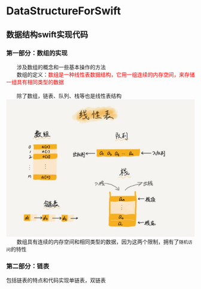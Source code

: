 # DataStructureForSwift

## 数据结构swift实现代码

### 第一部分：数组的实现

&emsp;&emsp;涉及数组的概念和一些基本操作的方法<br/>
&emsp;&emsp;数组的定义：<font color=red>数组是一种线性表数据结构，它用一组连续的内存空间，来存储一组具有相同类型的数据</font> <br/>
<br/>&emsp;&emsp;除了数组，链表、队列、栈等也是线性表结构<br/>
![Image text](https://github.com/tongyangsheng/DataStructureForSwift/blob/master/show-img/show1.jpg)<br/>
&emsp;&emsp;数组具有连续的内存空间和相同类型的数据，因为这两个限制，拥有了`随机访问`的特性

### 第二部分：链表

包括链表的特点和代码实现单链表，双链表

